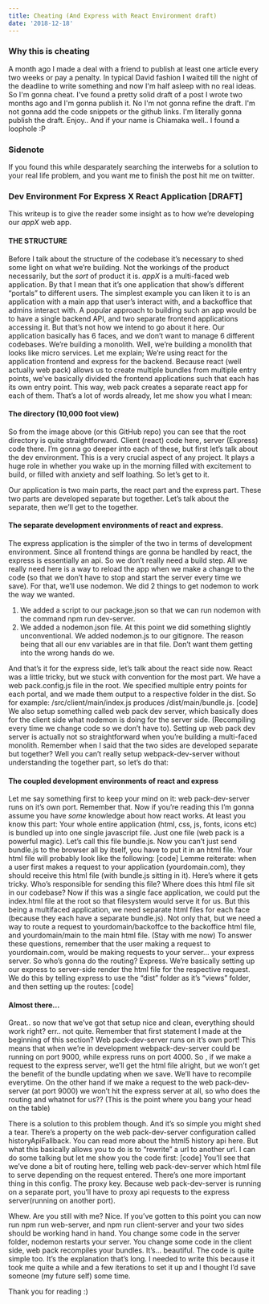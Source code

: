 ```yaml
---
title: Cheating (And Express with React Environment draft)
date: '2018-12-18'
---
```


### Why this is cheating

A month ago I made a deal with a friend to publish at least one article every two weeks or pay a penalty. In typical David fashion I waited till the night of the deadline to write something and now I'm half asleep with no real ideas. So I'm gonna cheat. I've found a pretty solid draft of a post I wrote two months ago and I'm gonna publish it. No I'm not gonna refine the draft. I'm not gonna add the code snippets or the github links. I'm literally gonna publish the draft. Enjoy.. And if your name is Chiamaka well.. I found a loophole :P

### Sidenote

If you found this while desparately searching the interwebs for a solution to your real life problem, and you want me to finish the post hit me on twitter.

### Dev Environment For Express X React Application [DRAFT]

This writeup is to give the reader some insight as to how we’re developing our _appX_ web app.

#### THE STRUCTURE

Before I talk about the structure of the codebase it’s necessary to shed some light on what we’re building. Not the workings of the product necessarily, but the _sort_ of product it is.
_appX_ is a multi-faced web application. By that I mean that it’s one application that show’s different “portals” to different users. The simplest example you can liken it to is an application with a main app that user’s interact with, and a backoffice that admins interact with.
A popular approach to building such an app would be to have a single backend API, and two separate frontend applications accessing it. But that’s not how we intend to go about it here. Our application basically has 6 faces, and we don’t want to manage 6 different codebases. We’re building a monolith. Well, we’re building a monolith that looks like micro services. Let me explain; We’re using react for the application frontend and express for the backend. Because react (well actually web pack) allows us to create multiple bundles from multiple entry points, we’ve basically divided the frontend applications such that each has its own entry point. This way, web pack creates a separate react app for each of them. That’s a lot of words already, let me show you what I mean:

#### The directory (10,000 foot view)

So from the image above (or this GitHub repo) you can see that the root directory is quite straightforward. Client (react) code here, server (Express) code there. I’m gonna go deeper into each of these, but first let’s talk about the dev environment. This is a very crucial aspect of any project. It plays a huge role in whether you wake up in the morning filled with excitement to build, or filled with anxiety and self loathing. So let’s get to it.

Our application is two main parts, the react part and the express part. These two parts are developed separate but together. Let’s talk about the separate, then we’ll get to the together.

#### The separate development environments of react and express.

The express application is the simpler of the two in terms of development environment. Since all frontend things are gonna be handled by react, the express is essentially an api. So we don’t really need a build step. All we really need here is a way to reload the app when we make a change to the code (so that we don’t have to stop and start the server every time we save). For that, we’ll use nodemon. We did 2 things to get nodemon to work the way we wanted.

1. We added a script to our package.json so that we can run nodemon with the command npm run dev-server.
2. We added a nodemon.json file. At this point we did something slightly unconventional. We added nodemon.js to our gitignore. The reason being that all our env variables are in that file. Don’t want them getting into the wrong hands do we.

And that’s it for the express side, let’s talk about the react side now.
React was a little tricky, but we stuck with convention for the most part. We have a web pack.config.js file in the root. We specified multiple entry points for each portal, and we made them output to a respective folder in the dist. So for example: /src/client/main/index.js produces /dist/main/bundle.js.
[code]
We also setup something called web pack dev server, which basically does for the client side what nodemon is doing for the server side. (Recompiling every time we change code so we don’t have to). Setting up web pack dev server is actually not so straightforward when you’re building a multi-faced monolith. Remember when I said that the two sides are developed separate but together? Well you can’t really setup webpack-dev-server without understanding the together part, so let’s do that:

#### The coupled development environments of react and express

Let me say something first to keep your mind on it: web pack-dev-server runs on it’s own port. Remember that.
Now if you’re reading this I’m gonna assume you have _some_ knowledge about how react works. At least you know this part: Your whole entire application (html, css, js, fonts, icons etc) is bundled up into one single javascript file. Just one file (web pack is a powerful magic). Let’s call this file bundle.js. Now you can’t just send bundle.js to the browser all by itself, you have to put it in an html file. Your html file will probably look like the following:
[code]
Lemme reiterate: when a user first makes a request to your application (yourdomain.com), they should receive this html file (with bundle.js sitting in it). Here’s where it gets tricky. Who’s responsible for sending this file? Where does this html file sit in our codebase?
Now if this was a single face application, we could put the index.html file at the root so that filesystem would serve it for us. But this being a multifaced application, we need separate html files for each face (because they each have a separate bundle.js). Not only that, but we need a way to route a request to yourdomain/backoffce to the backoffice html file, and yourdomain/main to the main html file. (Stay with me now)
To answer these questions, remember that the user making a request to yourdomain.com, would be making requests to your server… your express server. So who’s gonna do the routing? Express. We’re basically setting up our express to server-side render the html file for the respective request. We do this by telling express to use the “dist” folder as it’s “views” folder, and then setting up the routes:
[code]

#### Almost there...

Great.. so now that we’ve got that setup nice and clean, everything should work right? err.. not quite. Remember that first statement I made at the beginning of this section? Web pack-dev-server runs on it’s own port! This means that when we’re in development webpack-dev-server could be running on port 9000, while express runs on port 4000. So , if we make a request to the express server, we’ll get the html file alright, but we won’t get the benefit of the bundle updating when we save. We’ll have to recompile everytime. On the other hand if we make a request to the web pack-dev-server (at port 9000) we won’t hit the express server at all, so who does the routing and whatnot for us?? (This is the point where you bang your head on the table)

There is a solution to this problem though. And it’s so simple you might shed a tear. There’s a property on the web pack-dev-server configuration called historyApiFallback. You can read more about the html5 history api here. But what this basically allows you to do is to “rewrite” a url to another url. I can do some talking but let me show you the code first:
[code]
You’ll see that we’ve done a bit of routing here, telling web pack-dev-server which html file to serve depending on the request entered.
There’s one more important thing in this config. The proxy key. Because web pack-dev-server is running on a separate port, you’ll have to proxy api requests to the express server(running on another port).

Whew. Are you still with me? Nice. If you’ve gotten to this point you can now run npm run web-server, and npm run client-server and your two sides should be working hand in hand. You change some code in the server folder, nodemon restarts your server. You change some code in the client side, web pack recompiles your bundles. It’s… beautiful. The code is quite simple too. It’s the explanation that’s long. I needed to write this because it took me quite a while and a few iterations to set it up and I thought I’d save someone (my future self) some time.

Thank you for reading :)
